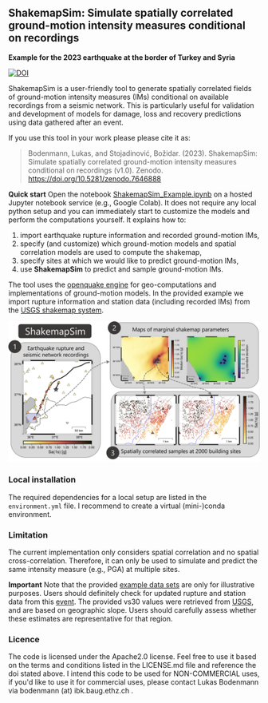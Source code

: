 ## ShakemapSim: Simulate spatially correlated ground-motion intensity measures conditional on recordings

**Example for the 2023 earthquake at the border of Turkey and Syria** 

[![DOI](https://zenodo.org/badge/DOI/10.5281/zenodo.7646888.svg)](https://doi.org/10.5281/zenodo.7646888)

ShakemapSim is a user-friendly tool to generate spatially correlated fields of ground-motion intensity measures (IMs) conditional on available recordings from a seismic network. This is particularly useful for validation and development of models for damage, loss and recovery predictions using data gathered after an event. 

If you use this tool in your work please please cite it as:
> Bodenmann, Lukas, and Stojadinović, Božidar. (2023). ShakemapSim: Simulate spatially correlated ground-motion intensity measures conditional on recordings (v1.0). Zenodo. https://doi.org/10.5281/zenodo.7646888

**Quick start** Open the notebook [ShakemapSim_Example.ipynb](ShakemapSim_Example.ipynb) on a hosted Jupyter notebook service (e.g., Google Colab). It does not require any local python setup and you can immediately start to customize the models and perform the computations yourself. It explains how to: 
1. import earthquake rupture information and recorded ground-motion IMs,
2. specify (and customize) which ground-motion models and spatial correlation models are used to compute the shakemap,
3. specify sites at which we would like to predict ground-motion IMs,
4. use **ShakemapSim** to predict and sample ground-motion IMs. 

The tool uses the [openquake engine](https://github.com/gem/oq-engine#openquake-engine) for geo-computations and implementations of ground-motion models. In the provided example we import rupture information and station data (including recorded IMs) from the [USGS shakemap system](https://earthquake.usgs.gov/data/shakemap/). 

![alt text](https://github.com/bodlukas/ground-motion-simulation-shakemap/blob/main/data/ShakemapSim.png)

### Local installation
The required dependencies for a local setup are listed in the `environment.yml` file. I recommend to create a virtual (mini-)conda environment. 

### Limitation
The current implementation only considers spatial correlation and no spatial cross-correlation. Therefore, it can only be used to simulate and predict the same intensity measure (e.g., PGA) at multiple sites.

**Important** Note that the provided [example data sets](data/) are only for illustrative purposes. Users should definitely check for updated rupture and station data from this [event](https://earthquake.usgs.gov/earthquakes/eventpage/us6000jllz/shakemap/metadata). The provided vs30 values were retrieved from [USGS](https://earthquake.usgs.gov/data/vs30/), and are based on geographic slope. Users should carefully assess whether these estimates are representative for that region. 

### Licence
The code is licensed under the Apache2.0 license. Feel free to use it based on the terms and conditions listed in the LICENSE.md file and reference the doi stated above. I intend this code to be used for NON-COMMERCIAL uses, if you'd like to use it for commercial uses, please contact Lukas Bodenmann via bodenmann (at) ibk.baug.ethz.ch .

